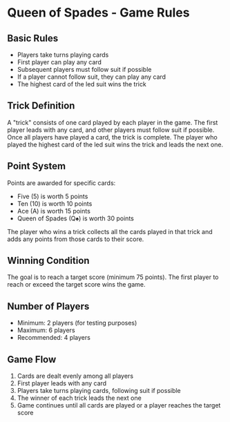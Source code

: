 # Queen of Spades - Game Rules

## Basic Rules
- Players take turns playing cards
- First player can play any card
- Subsequent players must follow suit if possible
- If a player cannot follow suit, they can play any card
- The highest card of the led suit wins the trick

## Trick Definition
A "trick" consists of one card played by each player in the game. The first player leads with any card, and other players must follow suit if possible. Once all players have played a card, the trick is complete. The player who played the highest card of the led suit wins the trick and leads the next one.

## Point System
Points are awarded for specific cards:
- Five (5) is worth 5 points
- Ten (10) is worth 10 points
- Ace (A) is worth 15 points
- Queen of Spades (Q♠) is worth 30 points

The player who wins a trick collects all the cards played in that trick and adds any points from those cards to their score.

## Winning Condition
The goal is to reach a target score (minimum 75 points). The first player to reach or exceed the target score wins the game.

## Number of Players
- Minimum: 2 players (for testing purposes)
- Maximum: 6 players
- Recommended: 4 players

## Game Flow
1. Cards are dealt evenly among all players
2. First player leads with any card
3. Players take turns playing cards, following suit if possible
4. The winner of each trick leads the next one
5. Game continues until all cards are played or a player reaches the target score
